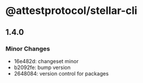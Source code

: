 # @attestprotocol/stellar-cli

## 1.4.0

### Minor Changes

- 16e482d: changeset minor
- b2092fe: bump version
- 2648084: version control for packages
